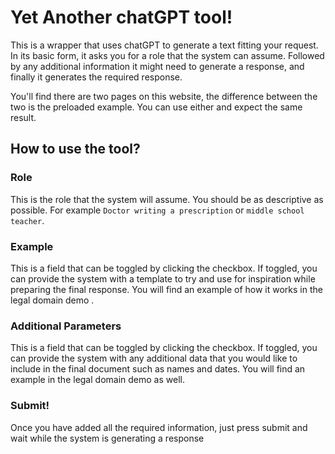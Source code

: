 # Yet Another chatGPT tool!
This is a wrapper that uses chatGPT to generate a text fitting your request. In its basic form, it asks you for a role 
that the system can assume. Followed by any additional information it might need to generate a response, and finally it 
generates the required response. 

You'll find there are two pages on this website, the difference between the two is the preloaded example.
You can use either and expect the same result. 

## How to use the tool?
### Role
This is the role that the system will assume. You should be as descriptive as possible. For example
`Doctor writing a prescription` or `middle school teacher`.

### Example
This is a field that can be toggled by clicking the checkbox. If toggled, you can provide the system with a template to 
try and use for inspiration while preparing the final response.
You will find an example of how it works in the legal domain demo . 

### Additional Parameters
This is a field that can be toggled by clicking the checkbox. If toggled, you can provide the system with any additional
data that you would like to include in the final document such as names and dates. 
You will find an example in the legal domain demo as well. 


### Submit!
Once you have added all the required information, just press submit and wait while the system is generating a response